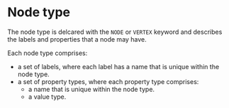 # Node type

The node type is delcared with the `NODE` or `VERTEX` keyword and describes the labels and properties that a node may have.

Each node type comprises:

- a set of labels, where each label has a name that is unique within the node type.
- a set of property types, where each property type comprises:
  - a name that is unique within the node type.
  - a value type. 
